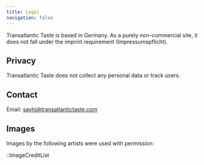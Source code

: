 ```yaml
---
title: Legal
navigation: false
---
```


Transatlantic Taste is based in Germany. As a purely non-commercial site, it does not fall under the imprint requirement (Impressumspflicht).

## Privacy

Transatlantic Taste does not collect any personal data or track users.

## Contact

Email: [sayhi@transatlantictaste.com](mailto:sayhi@transatlantictaste.com)

## Images

Images by the following artists were used with permission:

::ImageCreditList
